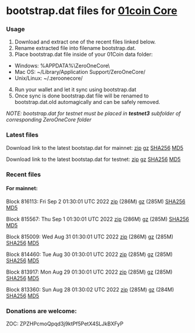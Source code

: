 # bootstrap.dat files for [01coin Core](https://01coin.io)

### Usage

1. Download and extract one of the recent files linked below.
2. Rename extracted file into filename bootstrap.dat.
3. Place bootstrap.dat file inside of your 01Coin data folder:
 - Windows: %APPDATA%\ZeroOneCore\
 - Mac OS: ~/Library/Application Support/ZeroOneCore/
 - Unix/Linux: ~/.zeroonecore/
4. Run your wallet and let it sync using bootstrap.dat
5. Once sync is done bootstrap.dat file will be renamed to bootstrap.dat.old automagically and can be safely removed.

_NOTE: bootstrap.dat for testnet must be placed in **testnet3** subfolder of corresponding ZeroOneCore folder_

### Latest files
Download link to the latest bootstap.dat for mainnet: [zip](https://files.01coin.io/mainnet/bootstrap.dat.zip) [gz](https://files.01coin.io/mainnet/bootstrap.dat.tar.gz) [SHA256](https://files.01coin.io/mainnet/sha256.txt) [MD5](https://files.01coin.io/mainnet/md5.txt)

Download link to the latest bootstap.dat for testnet: [zip](https://files.01coin.io/testnet/bootstrap.dat.zip) [gz](https://files.01coin.io/testnet/bootstrap.dat.tar.gz) [SHA256](https://files.01coin.io/testnet/sha256.txt) [MD5](https://files.01coin.io/testnet/md5.txt)

### Recent files

#### For mainnet:

Block 816113: Fri Sep  2 01:30:01 UTC 2022 [zip](https://files.01coin.io/mainnet/2022-09-02/bootstrap.dat.zip) (286M) [gz](https://files.01coin.io/mainnet/2022-09-02/bootstrap.dat.tar.gz) (285M) [SHA256](https://files.01coin.io/mainnet/2022-09-02/sha256.txt) [MD5](https://files.01coin.io/mainnet/2022-09-02/md5.txt)

Block 815567: Thu Sep  1 01:30:01 UTC 2022 [zip](https://files.01coin.io/mainnet/2022-09-01/bootstrap.dat.zip) (286M) [gz](https://files.01coin.io/mainnet/2022-09-01/bootstrap.dat.tar.gz) (285M) [SHA256](https://files.01coin.io/mainnet/2022-09-01/sha256.txt) [MD5](https://files.01coin.io/mainnet/2022-09-01/md5.txt)

Block 815009: Wed Aug 31 01:30:01 UTC 2022 [zip](https://files.01coin.io/mainnet/2022-08-31/bootstrap.dat.zip) (286M) [gz](https://files.01coin.io/mainnet/2022-08-31/bootstrap.dat.tar.gz) (285M) [SHA256](https://files.01coin.io/mainnet/2022-08-31/sha256.txt) [MD5](https://files.01coin.io/mainnet/2022-08-31/md5.txt)

Block 814460: Tue Aug 30 01:30:01 UTC 2022 [zip](https://files.01coin.io/mainnet/2022-08-30/bootstrap.dat.zip) (285M) [gz](https://files.01coin.io/mainnet/2022-08-30/bootstrap.dat.tar.gz) (285M) [SHA256](https://files.01coin.io/mainnet/2022-08-30/sha256.txt) [MD5](https://files.01coin.io/mainnet/2022-08-30/md5.txt)

Block 813917: Mon Aug 29 01:30:01 UTC 2022 [zip](https://files.01coin.io/mainnet/2022-08-29/bootstrap.dat.zip) (285M) [gz](https://files.01coin.io/mainnet/2022-08-29/bootstrap.dat.tar.gz) (285M) [SHA256](https://files.01coin.io/mainnet/2022-08-29/sha256.txt) [MD5](https://files.01coin.io/mainnet/2022-08-29/md5.txt)

Block 813360: Sun Aug 28 01:30:02 UTC 2022 [zip](https://files.01coin.io/mainnet/2022-08-28/bootstrap.dat.zip) (285M) [gz](https://files.01coin.io/mainnet/2022-08-28/bootstrap.dat.tar.gz) (284M) [SHA256](https://files.01coin.io/mainnet/2022-08-28/sha256.txt) [MD5](https://files.01coin.io/mainnet/2022-08-28/md5.txt)


### Donations are welcome:

ZOC: ZPZHPcmoQpqd3j9ktPf5PetX4SLJkBXFyP
